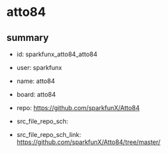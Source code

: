 # atto84
 
## summary 
* id: sparkfunx_atto84_atto84
* user: sparkfunx
* name: atto84
* board: atto84
* repo: https://github.com/sparkfunX/Atto84



* src_file_repo_sch: 
* src_file_repo_sch_link: https://github.com/sparkfunX/Atto84/tree/master/






